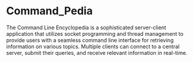 # Command_Pedia
The Command Line Encyclopedia is a sophisticated server-client application that utilizes socket programming and thread management to provide users with a seamless command line interface for retrieving information on various topics. Multiple clients can connect to a central server, submit their queries, and receive relevant information in real-time.
